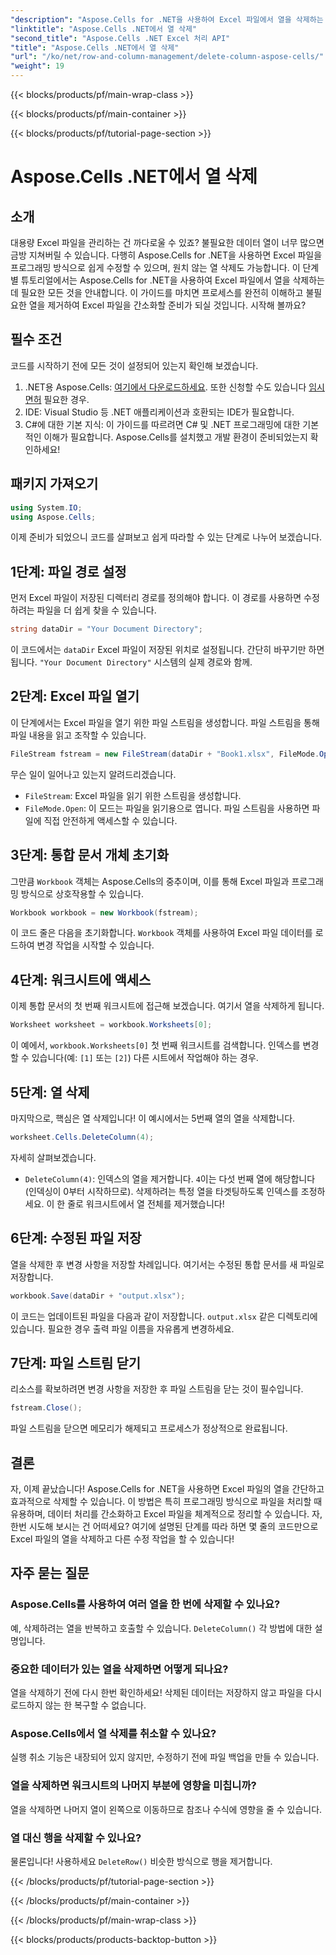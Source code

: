 ```yaml
---
"description": "Aspose.Cells for .NET을 사용하여 Excel 파일에서 열을 삭제하는 방법을 알아보세요. 자세한 단계별 가이드를 따라 Excel 파일 수정 작업을 간소화하세요."
"linktitle": "Aspose.Cells .NET에서 열 삭제"
"second_title": "Aspose.Cells .NET Excel 처리 API"
"title": "Aspose.Cells .NET에서 열 삭제"
"url": "/ko/net/row-and-column-management/delete-column-aspose-cells/"
"weight": 19
---
```


{{< blocks/products/pf/main-wrap-class >}}

{{< blocks/products/pf/main-container >}}

{{< blocks/products/pf/tutorial-page-section >}}

# Aspose.Cells .NET에서 열 삭제

## 소개
대용량 Excel 파일을 관리하는 건 까다로울 수 있죠? 불필요한 데이터 열이 너무 많으면 금방 지쳐버릴 수 있습니다. 다행히 Aspose.Cells for .NET을 사용하면 Excel 파일을 프로그래밍 방식으로 쉽게 수정할 수 있으며, 원치 않는 열 삭제도 가능합니다. 이 단계별 튜토리얼에서는 Aspose.Cells for .NET을 사용하여 Excel 파일에서 열을 삭제하는 데 필요한 모든 것을 안내합니다.
이 가이드를 마치면 프로세스를 완전히 이해하고 불필요한 열을 제거하여 Excel 파일을 간소화할 준비가 되실 것입니다. 시작해 볼까요?
## 필수 조건
코드를 시작하기 전에 모든 것이 설정되어 있는지 확인해 보겠습니다.
1. .NET용 Aspose.Cells: [여기에서 다운로드하세요](https://releases.aspose.com/cells/net/). 또한 신청할 수도 있습니다 [임시 면허](https://purchase.aspose.com/temporary-license/) 필요한 경우.
2. IDE: Visual Studio 등 .NET 애플리케이션과 호환되는 IDE가 필요합니다.
3. C#에 대한 기본 지식: 이 가이드를 따르려면 C# 및 .NET 프로그래밍에 대한 기본적인 이해가 필요합니다.
Aspose.Cells를 설치했고 개발 환경이 준비되었는지 확인하세요!
## 패키지 가져오기
```csharp
using System.IO;
using Aspose.Cells;
```
이제 준비가 되었으니 코드를 살펴보고 쉽게 따라할 수 있는 단계로 나누어 보겠습니다.
## 1단계: 파일 경로 설정
먼저 Excel 파일이 저장된 디렉터리 경로를 정의해야 합니다. 이 경로를 사용하면 수정하려는 파일을 더 쉽게 찾을 수 있습니다.
```csharp
string dataDir = "Your Document Directory";
```
이 코드에서는 `dataDir` Excel 파일이 저장된 위치로 설정됩니다. 간단히 바꾸기만 하면 됩니다. `"Your Document Directory"` 시스템의 실제 경로와 함께.
## 2단계: Excel 파일 열기
이 단계에서는 Excel 파일을 열기 위한 파일 스트림을 생성합니다. 파일 스트림을 통해 파일 내용을 읽고 조작할 수 있습니다.
```csharp
FileStream fstream = new FileStream(dataDir + "Book1.xlsx", FileMode.Open);
```
무슨 일이 일어나고 있는지 알려드리겠습니다.
- `FileStream`: Excel 파일을 읽기 위한 스트림을 생성합니다.
- `FileMode.Open`: 이 모드는 파일을 읽기용으로 엽니다.
파일 스트림을 사용하면 파일에 직접 안전하게 액세스할 수 있습니다.
## 3단계: 통합 문서 개체 초기화
그만큼 `Workbook` 객체는 Aspose.Cells의 중추이며, 이를 통해 Excel 파일과 프로그래밍 방식으로 상호작용할 수 있습니다.
```csharp
Workbook workbook = new Workbook(fstream);
```
이 코드 줄은 다음을 초기화합니다. `Workbook` 객체를 사용하여 Excel 파일 데이터를 로드하여 변경 작업을 시작할 수 있습니다.
## 4단계: 워크시트에 액세스
이제 통합 문서의 첫 번째 워크시트에 접근해 보겠습니다. 여기서 열을 삭제하게 됩니다.
```csharp
Worksheet worksheet = workbook.Worksheets[0];
```
이 예에서, `workbook.Worksheets[0]` 첫 번째 워크시트를 검색합니다. 인덱스를 변경할 수 있습니다(예: `[1]` 또는 `[2]`) 다른 시트에서 작업해야 하는 경우.
## 5단계: 열 삭제
마지막으로, 핵심은 열 삭제입니다! 이 예시에서는 5번째 열의 열을 삭제합니다.
```csharp
worksheet.Cells.DeleteColumn(4);
```
자세히 살펴보겠습니다.
- `DeleteColumn(4)`: 인덱스의 열을 제거합니다. `4`이는 다섯 번째 열에 해당합니다(인덱싱이 0부터 시작하므로). 삭제하려는 특정 열을 타겟팅하도록 인덱스를 조정하세요.
이 한 줄로 워크시트에서 열 전체를 제거했습니다!
## 6단계: 수정된 파일 저장
열을 삭제한 후 변경 사항을 저장할 차례입니다. 여기서는 수정된 통합 문서를 새 파일로 저장합니다.
```csharp
workbook.Save(dataDir + "output.xlsx");
```
이 코드는 업데이트된 파일을 다음과 같이 저장합니다. `output.xlsx` 같은 디렉토리에 있습니다. 필요한 경우 출력 파일 이름을 자유롭게 변경하세요.
## 7단계: 파일 스트림 닫기
리소스를 확보하려면 변경 사항을 저장한 후 파일 스트림을 닫는 것이 필수입니다.
```csharp
fstream.Close();
```
파일 스트림을 닫으면 메모리가 해제되고 프로세스가 정상적으로 완료됩니다.
## 결론
자, 이제 끝났습니다! Aspose.Cells for .NET을 사용하면 Excel 파일의 열을 간단하고 효과적으로 삭제할 수 있습니다. 이 방법은 특히 프로그래밍 방식으로 파일을 처리할 때 유용하며, 데이터 처리를 간소화하고 Excel 파일을 체계적으로 정리할 수 있습니다. 
자, 한번 시도해 보시는 건 어떠세요? 여기에 설명된 단계를 따라 하면 몇 줄의 코드만으로 Excel 파일의 열을 삭제하고 다른 수정 작업을 할 수 있습니다!
## 자주 묻는 질문
### Aspose.Cells를 사용하여 여러 열을 한 번에 삭제할 수 있나요?  
예, 삭제하려는 열을 반복하고 호출할 수 있습니다. `DeleteColumn()` 각 방법에 대한 설명입니다.
### 중요한 데이터가 있는 열을 삭제하면 어떻게 되나요?  
열을 삭제하기 전에 다시 한번 확인하세요! 삭제된 데이터는 저장하지 않고 파일을 다시 로드하지 않는 한 복구할 수 없습니다.
### Aspose.Cells에서 열 삭제를 취소할 수 있나요?  
실행 취소 기능은 내장되어 있지 않지만, 수정하기 전에 파일 백업을 만들 수 있습니다.
### 열을 삭제하면 워크시트의 나머지 부분에 영향을 미칩니까?  
열을 삭제하면 나머지 열이 왼쪽으로 이동하므로 참조나 수식에 영향을 줄 수 있습니다.
### 열 대신 행을 삭제할 수 있나요?  
물론입니다! 사용하세요 `DeleteRow()` 비슷한 방식으로 행을 제거합니다.

{{< /blocks/products/pf/tutorial-page-section >}}

{{< /blocks/products/pf/main-container >}}

{{< /blocks/products/pf/main-wrap-class >}}

{{< blocks/products/products-backtop-button >}}